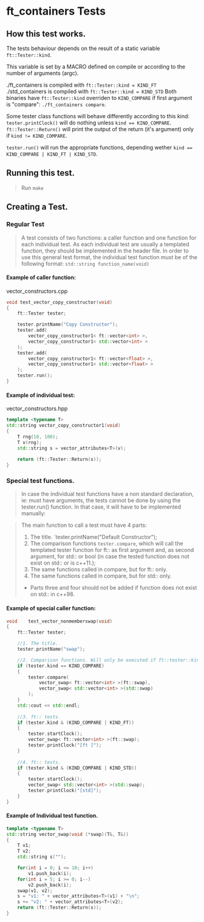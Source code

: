 # ft_containers Tests

## How this test works.
The tests behaviour depends on the result of a static variable `ft::Tester::kind`.

This variable is set by a MACRO defined on compile or according to the number of arguments (argc).

./ft_containers is compiled with `ft::Tester::kind = KIND_FT`
./std_containers is compiled with `ft::Tester::kind = KIND_STD`
Both binaries have `ft::Tester::kind` overriden to `KIND_COMPARE` if first argument is "compare": `./ft_containers compare`.

Some tester class functions will behave differently according to this kind:
`tester.printClock()` will do nothing unless `kind == KIND_COMPARE`.
`ft::Tester::Return()` will print the output of the return (it's argument) only if `kind != KIND_COMPARE`.

`tester.run()` will run the appropriate functions, depending wether `kind == KIND_COMPARE | KIND_FT | KIND_STD`.

## Running this test.
> Run `make`

> 

## Creating a Test.

### Regular Test
> A test consists of two functions: a caller function and one function for each individual test.
> As each individual test are usually a templated function, they should be implemented in the header file.
> In order to use this general test format, the individual test function must be of the following format:
`std::string function_name(void)`

#### Example of caller function:
vector_constructors.cpp
```c++
void test_vector_copy_constructor(void)
{
	ft::Tester tester;

	tester.printName("Copy Constructor");
	tester.add(
		vector_copy_constructor1< ft::vector<int> >,
		vector_copy_constructor1< std::vector<int> >
	);
	tester.add(
		vector_copy_constructor1< ft::vector<float> >,
		vector_copy_constructor1< std::vector<float> >
	);
	tester.run();
}
```

#### Example of individual test:
vector_constructors.hpp
```c++
template <typename T>
std::string vector_copy_constructor1(void)
{
	T rng(10, 100);
	T v(rng);
	std::string s = vector_attributes<T>(v);
	
	return (ft::Tester::Return(s));
}
```

### Special test functions.
> In case the individual test functions have a non standard declaration, ie: must have arguments,
> the tests cannot be done by using the tester.run() function. In that case, it will have to be
> implemented manually:

> The main function to call a test must have 4 parts:
> 1. The title. `tester.printName("Default Constructor");
> 2. The comparison functions `tester.compare`, which will call the templated
> tester function for ft:: as first argument and, as second argument,
> for std:: or bool (in case the
> tested function does not exist on std:: or is c++11.);
> 3. The same functions called in compare, but for ft:: only.
> 4. The same functions called in compare, but for std:: only.
> * Parts three and four should not be added if function does not exist on std:: in c++98.

#### Example of special caller function:

```c++
void 	test_vector_nonmemberswap(void)
{
	ft::Tester tester;

	//1. The title.
	tester.printName("swap");

	//2. Comparison functions. Will only be executed if ft::tester::kind = KIND_COMPARE.
	if (tester.kind == KIND_COMPARE)
	{
		tester.compare(
			vector_swap< ft::vector<int> >(ft::swap),
			vector_swap< std::vector<int> >(std::swap)
		);
	}
	std::cout << std::endl;
	
	//3. ft:: tests.
	if (tester.kind & (KIND_COMPARE | KIND_FT))
	{
		tester.startClock();
		vector_swap< ft::vector<int> >(ft::swap);
		tester.printClock("[ft ]");
	}
	
	//4. ft:: tests.
	if (tester.kind & (KIND_COMPARE | KIND_STD))
	{
		tester.startClock();
		vector_swap< std::vector<int> >(std::swap);
		tester.printClock("[std]");
	}
}
```

#### Example of Individual test function.

```c++
template <typename T>
std::string vector_swap(void (*swap)(T&, T&))
{
	T v1;
	T v2;
	std::string s("");

	for(int i = 0; i <= 10; i++)
		v1.push_back(i);
	for(int i = 5; i >= 0; i--)
		v2.push_back(i);
	swap(v1, v2);
	s = "v1: " + vector_attributes<T>(v1) + "\n";
	s += "v2: " + vector_attributes<T>(v2);
	return (ft::Tester::Return(s));
}
```
